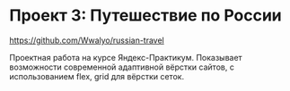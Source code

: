 # Проект 3: Путешествие по России

https://github.com/Wwalyo/russian-travel

Проектная работа на курсе Яндекс-Практикум. Показывает возможности современной адаптивной вёрстки сайтов, с использованием flex, grid для вёрстки сеток.
